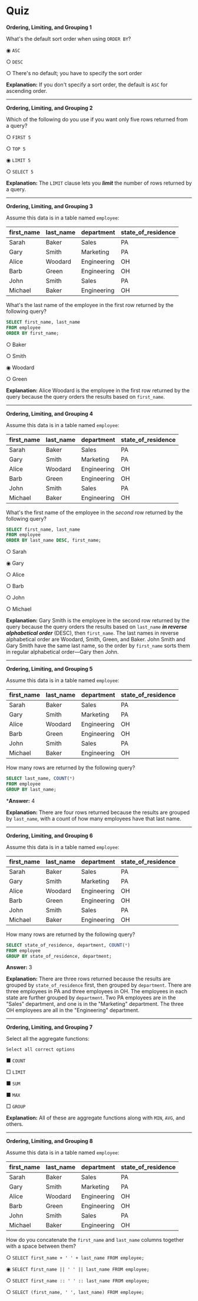# Quiz

**Ordering, Limiting, and Grouping 1**

What's the default sort order when using `ORDER BY`?

◉ `ASC`

○ `DESC`

○ There's no default; you have to specify the sort order

**Explanation:** If you don't specify a sort order, the default is `ASC` for ascending order.

---

**Ordering, Limiting, and Grouping 2**

Which of the following do you use if you want only five rows returned from a query?

○ `FIRST 5`

○ `TOP 5`

◉ `LIMIT 5`

○ `SELECT 5`

**Explanation:** The `LIMIT` clause lets you **_limit_** the number of rows returned by a query.

---

**Ordering, Limiting, and Grouping 3**

Assume this data is in a table named `employee`:

| **first_name** | **last_name** | **department** | **state_of_residence** |
| -------------- | ------------- | -------------- | ---------------------- |
| Sarah          | Baker         | Sales          | PA                     |
| Gary           | Smith         | Marketing      | PA                     |
| Alice          | Woodard       | Engineering    | OH                     |
| Barb           | Green         | Engineering    | OH                     |
| John           | Smith         | Sales          | PA                     |
| Michael        | Baker         | Engineering    | OH                     |

What's the last name of the employee in the first row returned by the following query?

```sql
SELECT first_name, last_name
FROM employee
ORDER BY first_name;
```

○ Baker

○ Smith

◉ Woodard

○ Green

**Explanation:** Alice Woodard is the employee in the first row returned by the query because the query orders the results based on `first_name`.

---

**Ordering, Limiting, and Grouping 4**

Assume this data is in a table named `employee`:

| **first_name** | **last_name** | **department** | **state_of_residence** |
| -------------- | ------------- | -------------- | ---------------------- |
| Sarah          | Baker         | Sales          | PA                     |
| Gary           | Smith         | Marketing      | PA                     |
| Alice          | Woodard       | Engineering    | OH                     |
| Barb           | Green         | Engineering    | OH                     |
| John           | Smith         | Sales          | PA                     |
| Michael        | Baker         | Engineering    | OH                     |

What's the first name of the employee in the _second_ row returned by the following query?

```sql
SELECT first_name, last_name
FROM employee
ORDER BY last_name DESC, first_name;
```

○ Sarah

◉ Gary

○ Alice

○ Barb

○ John

○ Michael

**Explanation:** Gary Smith is the employee in the second row returned by the query because the query orders the results based on `last_name` **_in reverse alphabetical order_** (DESC), then `first_name`. The last names in reverse alphabetical order are Woodard, Smith, Green, and Baker. John Smith and Gary Smith have the same last name, so the order by `first_name` sorts them in regular alphabetical order—Gary then John.

---

**Ordering, Limiting, and Grouping 5**

Assume this data is in a table named `employee`:

| **first_name** | **last_name** | **department** | **state_of_residence** |
| -------------- | ------------- | -------------- | ---------------------- |
| Sarah          | Baker         | Sales          | PA                     |
| Gary           | Smith         | Marketing      | PA                     |
| Alice          | Woodard       | Engineering    | OH                     |
| Barb           | Green         | Engineering    | OH                     |
| John           | Smith         | Sales          | PA                     |
| Michael        | Baker         | Engineering    | OH                     |

How many rows are returned by the following query?

```sql
SELECT last_name, COUNT(*)
FROM employee
GROUP BY last_name;
```

***Answer:** 4

**Explanation:** There are four rows returned because the results are grouped by `last_name`, with a count of how many employees have that last name.

---

**Ordering, Limiting, and Grouping 6**

Assume this data is in a table named `employee`:

| **first_name** | **last_name** | **department** | **state_of_residence** |
| -------------- | ------------- | -------------- | ---------------------- |
| Sarah          | Baker         | Sales          | PA                     |
| Gary           | Smith         | Marketing      | PA                     |
| Alice          | Woodard       | Engineering    | OH                     |
| Barb           | Green         | Engineering    | OH                     |
| John           | Smith         | Sales          | PA                     |
| Michael        | Baker         | Engineering    | OH                     |

How many rows are returned by the following query?

```sql
SELECT state_of_residence, department, COUNT(*)
FROM employee
GROUP BY state_of_residence, department;
```

**Answer:** 3

**Explanation:** There are three rows returned because the results are grouped by `state_of_residence` first, then grouped by `department`. There are three employees in PA and three employees in OH. The employees in each state are further grouped by `department`. Two PA employees are in the "Sales" department, and one is in the "Marketing" department. The three OH employees are all in the "Engineering" department.

---

**Ordering, Limiting, and Grouping 7**

Select all the aggregate functions:

	Select all correct options

■ `COUNT`

□ `LIMIT`

■ `SUM`

■ `MAX`

□ `GROUP`

**Explanation:** All of these are aggregate functions along with `MIN`, `AVG`, and others.

---

**Ordering, Limiting, and Grouping 8**

Assume this data is in a table named `employee`:

| **first_name** | **last_name** | **department** | **state_of_residence** |
| -------------- | ------------- | -------------- | ---------------------- |
| Sarah          | Baker         | Sales          | PA                     |
| Gary           | Smith         | Marketing      | PA                     |
| Alice          | Woodard       | Engineering    | OH                     |
| Barb           | Green         | Engineering    | OH                     |
| John           | Smith         | Sales          | PA                     |
| Michael        | Baker         | Engineering    | OH                     |

How do you concatenate the `first_name` and `last_name` columns together with a space between them?

○ `SELECT first_name + ' ' + last_name FROM employee;`

◉ `SELECT first_name || ' ' || last_name FROM employee;`

○ `SELECT first_name :: ' ' :: last_name FROM employee;`

○ `SELECT (first_name, ' ', last_name) FROM employee;`
